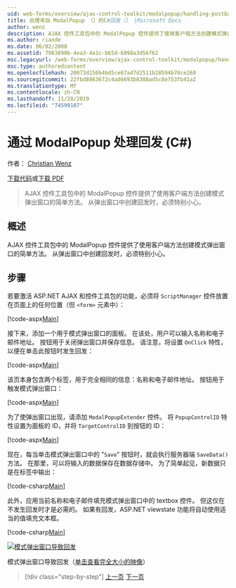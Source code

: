 ```yaml
---
uid: web-forms/overview/ajax-control-toolkit/modalpopup/handling-postbacks-from-a-modalpopup-cs
title: 处理来自 ModalPopup （）的C#回发（） |Microsoft Docs
author: wenz
description: AJAX 控件工具包中的 ModalPopup 控件提供了使用客户端方法创建模式弹出窗口的简单方法。 如果需要特别注意，
ms.author: riande
ms.date: 06/02/2008
ms.assetid: 7963890b-4ea3-4a1c-b65d-6098a3d56f62
msc.legacyurl: /web-forms/overview/ajax-control-toolkit/modalpopup/handling-postbacks-from-a-modalpopup-cs
msc.type: authoredcontent
ms.openlocfilehash: 20073d156b4bd5ce67a47d2511b28594b70ce260
ms.sourcegitcommit: 22fbd8863672c4ad6693b8388ad5c8e753fb41a2
ms.translationtype: MT
ms.contentlocale: zh-CN
ms.lasthandoff: 11/28/2019
ms.locfileid: "74599107"
---
```

# <a name="handling-postbacks-from-a-modalpopup-c"></a>通过 ModalPopup 处理回发 (C#)

作者： [Christian Wenz](https://github.com/wenz)

[下载代码](https://download.microsoft.com/download/2/4/0/24052038-f942-4336-905b-b60ae56f0dd5/ModalPopup3.cs.zip)或[下载 PDF](https://download.microsoft.com/download/b/6/a/b6ae89ee-df69-4c87-9bfb-ad1eb2b23373/modalpopup3CS.pdf)

> AJAX 控件工具包中的 ModalPopup 控件提供了使用客户端方法创建模式弹出窗口的简单方法。 从弹出窗口中创建回发时，必须特别小心。

## <a name="overview"></a>概述

AJAX 控件工具包中的 ModalPopup 控件提供了使用客户端方法创建模式弹出窗口的简单方法。 从弹出窗口中创建回发时，必须特别小心。

## <a name="steps"></a>步骤

若要激活 ASP.NET AJAX 和控件工具包的功能，必须将 `ScriptManager` 控件放置在页面上的任何位置（但 `<form>` 元素中）：

[!code-aspx[Main](handling-postbacks-from-a-modalpopup-cs/samples/sample1.aspx)]

接下来，添加一个用于模式弹出窗口的面板。 在该处，用户可以输入名称和电子邮件地址。 按钮用于关闭弹出窗口并保存信息。 请注意，将设置 `OnClick` 特性，以便在单击此按钮时发生回发：

[!code-aspx[Main](handling-postbacks-from-a-modalpopup-cs/samples/sample2.aspx)]

该页本身包含两个标签，用于完全相同的信息：名称和电子邮件地址。 按钮用于触发模式弹出窗口：

[!code-aspx[Main](handling-postbacks-from-a-modalpopup-cs/samples/sample3.aspx)]

为了使弹出窗口出现，请添加 `ModalPopupExtender` 控件。 将 `PopupControlID` 特性设置为面板的 ID，并将 `TargetControlID` 到按钮的 ID：

[!code-aspx[Main](handling-postbacks-from-a-modalpopup-cs/samples/sample4.aspx)]

现在，每当单击模式弹出窗口中的 "`Save`" 按钮时，就会执行服务器端 `SaveData()` 方法。 在那里，可以将输入的数据保存在数据存储中。 为了简单起见，新数据只是在标签中输出：

[!code-csharp[Main](handling-postbacks-from-a-modalpopup-cs/samples/sample5.cs)]

此外，应用当前名称和电子邮件填充模式弹出窗口中的 textbox 控件。 但这仅在不发生回发时才是必需的。 如果有回发，ASP.NET viewstate 功能将自动使用适当的值填充文本框。

[!code-csharp[Main](handling-postbacks-from-a-modalpopup-cs/samples/sample6.cs)]

[![模式弹出窗口导致回发](handling-postbacks-from-a-modalpopup-cs/_static/image2.png)](handling-postbacks-from-a-modalpopup-cs/_static/image1.png)

模式弹出窗口导致回发（[单击查看完全大小的映像](handling-postbacks-from-a-modalpopup-cs/_static/image3.png)）

> [!div class="step-by-step"]
> [上一页](using-modalpopup-with-a-repeater-control-cs.md)
> [下一页](positioning-a-modalpopup-cs.md)
